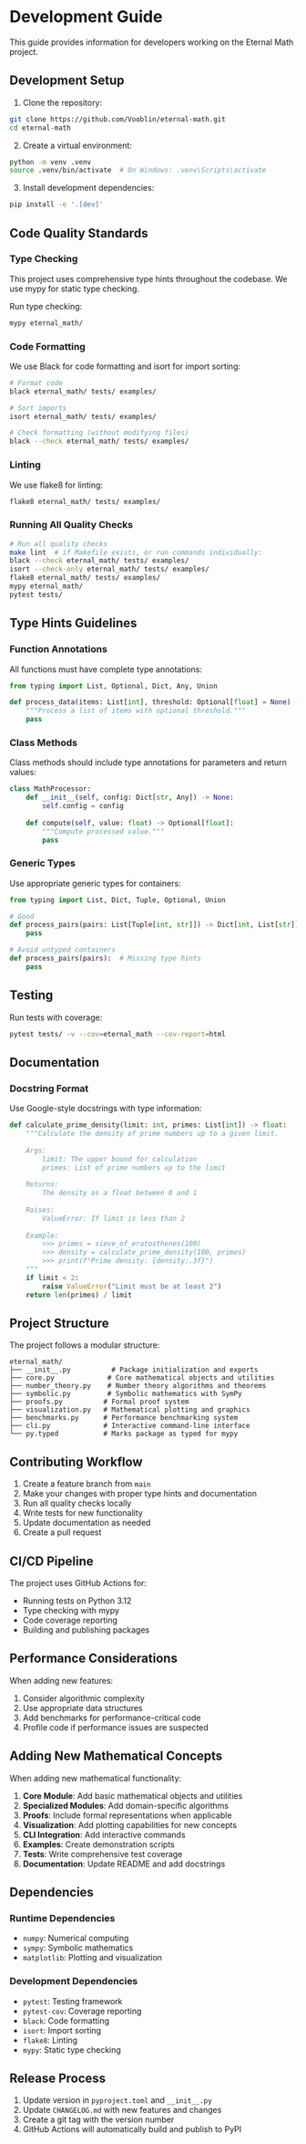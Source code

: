 # Development Guide

This guide provides information for developers working on the Eternal Math project.

## Development Setup

1. Clone the repository:
```bash
git clone https://github.com/Vooblin/eternal-math.git
cd eternal-math
```

2. Create a virtual environment:
```bash
python -m venv .venv
source .venv/bin/activate  # On Windows: .venv\Scripts\activate
```

3. Install development dependencies:
```bash
pip install -e '.[dev]'
```

## Code Quality Standards

### Type Checking
This project uses comprehensive type hints throughout the codebase. We use mypy for static type checking.

Run type checking:
```bash
mypy eternal_math/
```

### Code Formatting
We use Black for code formatting and isort for import sorting:

```bash
# Format code
black eternal_math/ tests/ examples/

# Sort imports
isort eternal_math/ tests/ examples/

# Check formatting (without modifying files)
black --check eternal_math/ tests/ examples/
```

### Linting
We use flake8 for linting:
```bash
flake8 eternal_math/ tests/ examples/
```

### Running All Quality Checks
```bash
# Run all quality checks
make lint  # if Makefile exists, or run commands individually:
black --check eternal_math/ tests/ examples/
isort --check-only eternal_math/ tests/ examples/
flake8 eternal_math/ tests/ examples/
mypy eternal_math/
pytest tests/
```

## Type Hints Guidelines

### Function Annotations
All functions must have complete type annotations:

```python
from typing import List, Optional, Dict, Any, Union

def process_data(items: List[int], threshold: Optional[float] = None) -> Dict[str, Any]:
    """Process a list of items with optional threshold."""
    pass
```

### Class Methods
Class methods should include type annotations for parameters and return values:

```python
class MathProcessor:
    def __init__(self, config: Dict[str, Any]) -> None:
        self.config = config
    
    def compute(self, value: float) -> Optional[float]:
        """Compute processed value."""
        pass
```

### Generic Types
Use appropriate generic types for containers:

```python
from typing import List, Dict, Tuple, Optional, Union

# Good
def process_pairs(pairs: List[Tuple[int, str]]) -> Dict[int, List[str]]:
    pass

# Avoid untyped containers
def process_pairs(pairs):  # Missing type hints
    pass
```

## Testing

Run tests with coverage:
```bash
pytest tests/ -v --cov=eternal_math --cov-report=html
```

## Documentation

### Docstring Format
Use Google-style docstrings with type information:

```python
def calculate_prime_density(limit: int, primes: List[int]) -> float:
    """Calculate the density of prime numbers up to a given limit.
    
    Args:
        limit: The upper bound for calculation
        primes: List of prime numbers up to the limit
        
    Returns:
        The density as a float between 0 and 1
        
    Raises:
        ValueError: If limit is less than 2
        
    Example:
        >>> primes = sieve_of_eratosthenes(100)
        >>> density = calculate_prime_density(100, primes)
        >>> print(f"Prime density: {density:.3f}")
    """
    if limit < 2:
        raise ValueError("Limit must be at least 2")
    return len(primes) / limit
```

## Project Structure

The project follows a modular structure:

```
eternal_math/
├── __init__.py          # Package initialization and exports
├── core.py             # Core mathematical objects and utilities
├── number_theory.py    # Number theory algorithms and theorems
├── symbolic.py         # Symbolic mathematics with SymPy
├── proofs.py          # Formal proof system
├── visualization.py   # Mathematical plotting and graphics
├── benchmarks.py      # Performance benchmarking system
├── cli.py             # Interactive command-line interface
└── py.typed           # Marks package as typed for mypy
```

## Contributing Workflow

1. Create a feature branch from `main`
2. Make your changes with proper type hints and documentation
3. Run all quality checks locally
4. Write tests for new functionality
5. Update documentation as needed
6. Create a pull request

## CI/CD Pipeline

The project uses GitHub Actions for:
- Running tests on Python 3.12
- Type checking with mypy
- Code coverage reporting
- Building and publishing packages

## Performance Considerations

When adding new features:
1. Consider algorithmic complexity
2. Use appropriate data structures
3. Add benchmarks for performance-critical code
4. Profile code if performance issues are suspected

## Adding New Mathematical Concepts

When adding new mathematical functionality:

1. **Core Module**: Add basic mathematical objects and utilities
2. **Specialized Modules**: Add domain-specific algorithms
3. **Proofs**: Include formal representations when applicable
4. **Visualization**: Add plotting capabilities for new concepts
5. **CLI Integration**: Add interactive commands
6. **Examples**: Create demonstration scripts
7. **Tests**: Write comprehensive test coverage
8. **Documentation**: Update README and add docstrings

## Dependencies

### Runtime Dependencies
- `numpy`: Numerical computing
- `sympy`: Symbolic mathematics
- `matplotlib`: Plotting and visualization

### Development Dependencies
- `pytest`: Testing framework
- `pytest-cov`: Coverage reporting
- `black`: Code formatting
- `isort`: Import sorting
- `flake8`: Linting
- `mypy`: Static type checking

## Release Process

1. Update version in `pyproject.toml` and `__init__.py`
2. Update `CHANGELOG.md` with new features and changes
3. Create a git tag with the version number
4. GitHub Actions will automatically build and publish to PyPI
